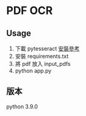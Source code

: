 # PDF OCR

## Usage

1. 下載 pytesseract
   [安裝參考](https://github.com/tesseract-ocr/tesseract)
2. 安裝 requirements.txt
3. 將 pdf 放入 input_pdfs
4. python app.py

## 版本
python 3.9.0
